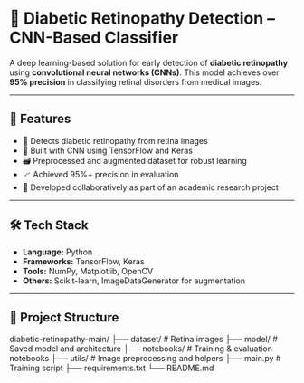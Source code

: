 # 🧠 Diabetic Retinopathy Detection – CNN-Based Classifier

A deep learning-based solution for early detection of **diabetic retinopathy** using **convolutional neural networks (CNNs)**. This model achieves over **95% precision** in classifying retinal disorders from medical images.

---

## 📌 Features

- 🔬 Detects diabetic retinopathy from retina images
- 🧠 Built with CNN using TensorFlow and Keras
- 🗃️ Preprocessed and augmented dataset for robust learning
- 📈 Achieved 95%+ precision in evaluation
- 👥 Developed collaboratively as part of an academic research project

---

## 🛠️ Tech Stack

- **Language:** Python  
- **Frameworks:** TensorFlow, Keras  
- **Tools:** NumPy, Matplotlib, OpenCV  
- **Others:** Scikit-learn, ImageDataGenerator for augmentation

---

## 📂 Project Structure

diabetic-retinopathy-main/
├── dataset/ # Retina images
├── model/ # Saved model and architecture
├── notebooks/ # Training & evaluation notebooks
├── utils/ # Image preprocessing and helpers
├── main.py # Training script
├── requirements.txt
└── README.md


